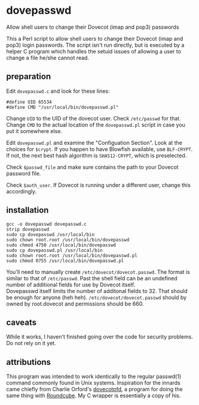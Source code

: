 # dovepasswd
Allow shell users to change their Dovecot (imap and pop3) passwords

This a Perl script to allow shell users to change their Dovecot (imap 
and pop3) login passwords.  The script isn't run directly, but is 
executed by a helper C program which handles the setuid issues of 
allowing a user to change a file he/she cannot read.

## preparation
Edit `dovepasswd.c` and look for these lines:

    #define UID 65534
    #define CMD "/usr/local/bin/dovepasswd.pl"

Change `UID` to the UID of the dovecot user.  Check `/etc/passwd` for 
that.  Change `CMD` to the actual location of the `dovepasswd.pl` script 
in case you put it somewhere else.

Edit `dovepasswd.pl` and examine the "Configuation Section".  Look at 
the choices for `$crypt`.  If you happen to have Blowfish available, use 
`BLF-CRYPT`.  If not, the next best hash algorithm is `SHA512-CRYPT`, 
which is preselected.

Check `$passwd_file` and make sure contains the path to your Dovecot 
password file.

Check `$auth_user`.  If Dovecot is running under a different user, 
change this accordingly.

## installation

    gcc -o dovepasswd dovepasswd.c
    strip dovepasswd
    sudo cp dovepasswd /usr/local/bin
    sudo chown root.root /usr/local/bin/dovepasswd
    sudo chmod 4750 /usr/local/bin/dovepasswd
    sudo cp dovepasswd.pl /usr/local/bin
    sudo chown root.root /usr/local/bin/dovepasswd.pl
    sudo chmod 0755 /usr/local/bin/dovepasswd.pl

You'll need to manually create `/etc/dovecot/dovecot.passwd`.  The 
format is similar to that of `/etc/passwd`.  Past the shell field can be 
an undefined number of additional fields for use by Dovecot itself.  
Dovepasswd itself limits the number of additonal fields to 32.  That 
should be enough for anyone (heh heh).  `/etc/dovecot/dovecot.passwd`
should by owned by root.dovecot and permissions should be 660.

## caveats

While it works, I haven't finished going over the code for security 
problems.  Do not rely on it yet.

## attributions

This program was intended to work identically to the regular passwd(1) 
command commonly found in Unix systems.  Inspiration for the innards 
came chiefly from Charlie Orford's 
[dovecotpfd](https://code.google.com/p/dovecotpfd/), a program for doing 
the same thing with [Roundcube](http://roundcube.net/).  My C wrapper is 
essentially a copy of his.
